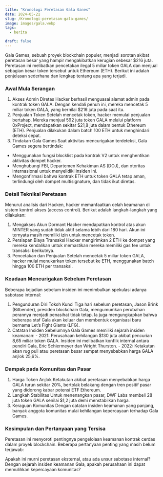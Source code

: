 ```yaml
---
title: "Kronologi Peretasan Gala Ganes"
date: 2024-05-21
slug: /Kronologi-peretasan-gala-games/
image: images/gala.webp
tags:
  - berita

draft: false
---
```


Gala Games, sebuah proyek blockchain populer, menjadi sorotan akibat peretasan besar yang hampir mengakibatkan kerugian sebesar $216 juta. Peretasan ini melibatkan pencetakan ilegal 5 miliar token GALA dan menjual sebagian besar token tersebut untuk Ethereum (ETH). Berikut ini adalah penjelasan sederhana dan lengkap tentang apa yang terjadi.

### Awal Mula Serangan

1. Akses Admin Diretas
   Hacker berhasil menguasai alamat admin pada kontrak token GALA. Dengan kendali penuh ini, mereka mencetak 5 miliar token GALA, yang bernilai $216 juta pada saat itu.
2. Penjualan Token
   Setelah mencetak token, hacker memulai penjualan bertahap. Mereka menjual 592 juta token GALA melalui platform 0xProject, mendapatkan sekitar $21,8 juta dalam bentuk Ethereum (ETH). Penjualan dilakukan dalam batch 100 ETH untuk menghindari deteksi cepat.
3. Tindakan Gala Games
   Saat aktivitas mencurigakan terdeteksi, Gala Games segera bertindak:

- Menggunakan fungsi blocklist pada kontrak V2 untuk menghentikan aktivitas dompet hacker.
- Menghubungi FBI, Departemen Kehakiman AS (DOJ), dan otoritas internasional untuk menyelidiki insiden ini.
- Mengonfirmasi bahwa kontrak ETH untuk token GALA tetap aman, terlindungi oleh dompet multisignature, dan tidak ikut diretas.

### Detail Teknikal Peretasan

Menurut analisis dari Hacken, hacker memanfaatkan celah keamanan di sistem kontrol akses (access control). Berikut adalah langkah-langkah yang dilakukan:

1. Mengakses Akun Dormant
   Hacker mendapatkan kontrol atas akun MINTER yang sudah tidak aktif selama lebih dari 180 hari. Akun ini ternyata masih memiliki izin untuk mencetak token.
2. Persiapan Biaya Transaksi
   Hacker mengirimkan 2 ETH ke dompet yang mereka kendalikan untuk memastikan mereka memiliki gas fee untuk transaksi berikutnya.
3. Pencetakan dan Penjualan
   Setelah mencetak 5 miliar token GALA, hacker mulai menukarkan token tersebut ke ETH, menggunakan batch hingga 100 ETH per transaksi.

### Keadaan Mencurigakan Sebelum Peretasan

Beberapa kejadian sebelum insiden ini menimbulkan spekulasi adanya sabotase internal:

1. Pengunduran Diri Tokoh Kunci
   Tiga hari sebelum peretasan, Jason Brink (Bitbender), presiden blockchain Gala, mengumumkan perubahan perannya menjadi penasihat tidak tetap. Ia juga mengungkapkan bahwa beberapa staf Gala akan keluar dan membentuk organisasi baru bernama Let’s Fight Giants (LFG).
2. Catatan Insiden Sebelumnya
   Gala Games memiliki sejarah insiden keamanan: - 2021: Perusahaan kehilangan $130 juta akibat pencurian 8,65 miliar token GALA. Insiden ini melibatkan konflik internal antara pendiri Gala, Eric Schiermeyer dan Wright Thurston. - 2022: Ketakutan akan rug pull atau peretasan besar sempat menyebabkan harga GALA anjlok 25,6%.

### Dampak pada Komunitas dan Pasar

1. Harga Token Anjlok
   Ketakutan akibat peretasan menyebabkan harga GALA turun sekitar 20%, bertolak belakang dengan tren positif pasar yang didorong kabar potensi ETF Ethereum.
2. Langkah Stabilitas
   Untuk menenangkan pasar, DWF Labs membeli 28 juta token GALA senilai $1,2 juta demi menstabilkan harga.
3. Keraguan Komunitas
   Dengan catatan insiden keamanan yang panjang, banyak anggota komunitas mulai kehilangan kepercayaan terhadap Gala Games.

### Kesimpulan dan Pertanyaan yang Tersisa

Peretasan ini menyoroti pentingnya pengelolaan keamanan kontrak cerdas dalam proyek blockchain. Beberapa pertanyaan penting yang masih belum terjawab:

Apakah ini murni peretasan eksternal, atau ada unsur sabotase internal?
Dengan sejarah insiden keamanan Gala, apakah perusahaan ini dapat memulihkan kepercayaan komunitas?

